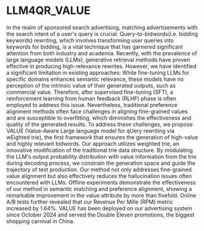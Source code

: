 # LLM4QR_VALUE

In the realm of sponsored search advertising, matching advertisements with the search intent of a user's query is crucial. Query-to-bidwords(i.e. bidding keywords) rewriting, which involves transforming user queries into keywords for bidding, is a vital technique that has garnered significant attention from both industry and academia. Recently, with the prevalence of large language models (LLMs), generative retrieval methods have proven effective in producing high-relevance rewrites. However, we have identified a significant limitation in existing approaches: While fine-tuning LLMs for specific domains enhances semantic relevance, these models have no perception of the intrinsic value of their generated outputs, such as commercial value. Therefore, after supervised fine-tuning (SFT), a reinforcement learning from human feedback (RLHF) phase is often employed to address this issue. Nevertheless, traditional preference alignment methods often face challenges in aligning fine-grained values and are susceptible to overfitting, which diminishes the effectiveness and quality of the generated results. To address these challenges, we propose VALUE (Value-Aware Large language model for qUery rewriting via wEighted trie), the first framework that ensures the generation of high-value and highly relevant bidwords. Our approach utilizes weighted trie, an innovative modification of the traditional trie data structure. By modulating the LLM's output probability distribution with value information from the trie during decoding process, we constrain the generation space and guide the trajectory of text production. Our method not only addresses fine-grained value alignment but also effectively reduces the hallucination issues often encountered with LLMs. Offline experiments demonstrate the effectiveness of our method in semantic matching and preference alignment, showing a remarkable improvement in the value attribute by more than fivefold. Online A/B tests further revealed that our Revenue Per Mille (RPM) metric increased by 1.64%. VALUE has been deployed on our advertising system since October 2024 and served the Double Eleven promotions, the biggest shopping carnival in China.
